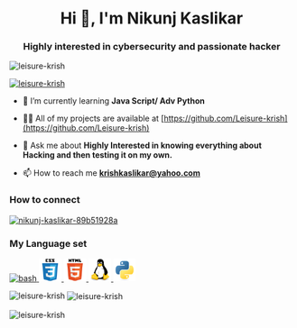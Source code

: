 <h1 align="center">Hi 👋, I'm Nikunj Kaslikar</h1>
<h3 align="center">Highly interested in cybersecurity and passionate hacker</h3>

<p align="left"> <img src="https://komarev.com/ghpvc/?username=leisure-krish&label=Profile%20views&color=0e75b6&style=flat" alt="leisure-krish" /> </p>

<p align="left"> <a href="https://github.com/ryo-ma/github-profile-trophy"><img src="https://github-profile-trophy.vercel.app/?username=leisure-krish" alt="leisure-krish" /></a> </p>

- 🌱 I’m currently learning **Java Script/ Adv Python**

- 👨‍💻 All of my projects are available at [https://github.com/Leisure-krish](https://github.com/Leisure-krish)

- 💬 Ask me about **Highly Interested in knowing everything about Hacking and then testing it on my own.**

- 📫 How to reach me **krishkaslikar@yahoo.com**

<h3 align="left">How to connect</h3>
<p align="left">
<a href="https://linkedin.com/in/nikunj-kaslikar-89b51928a" target="blank"><img align="center" src="https://raw.githubusercontent.com/rahuldkjain/github-profile-readme-generator/master/src/images/icons/Social/linked-in-alt.svg" alt="nikunj-kaslikar-89b51928a" height="30" width="40" /></a>
</p>

<h3 align="left">My Language set</h3>
<p align="left"> <a href="https://www.gnu.org/software/bash/" target="_blank" rel="noreferrer"> <img src="https://www.vectorlogo.zone/logos/gnu_bash/gnu_bash-icon.svg" alt="bash" width="40" height="40"/> </a> <a href="https://www.w3schools.com/css/" target="_blank" rel="noreferrer"> <img src="https://raw.githubusercontent.com/devicons/devicon/master/icons/css3/css3-original-wordmark.svg" alt="css3" width="40" height="40"/> </a> <a href="https://www.w3.org/html/" target="_blank" rel="noreferrer"> <img src="https://raw.githubusercontent.com/devicons/devicon/master/icons/html5/html5-original-wordmark.svg" alt="html5" width="40" height="40"/> </a> <a href="https://www.linux.org/" target="_blank" rel="noreferrer"> <img src="https://raw.githubusercontent.com/devicons/devicon/master/icons/linux/linux-original.svg" alt="linux" width="40" height="40"/> </a> <a href="https://www.python.org" target="_blank" rel="noreferrer"> <img src="https://raw.githubusercontent.com/devicons/devicon/master/icons/python/python-original.svg" alt="python" width="40" height="40"/> </a> </p>

<p><img align="left" src="https://github-readme-stats.vercel.app/api/top-langs?username=leisure-krish&show_icons=true&locale=en&layout=compact" alt="leisure-krish" /></p>

<p>&nbsp;<img align="center" src="https://github-readme-stats.vercel.app/api?username=leisure-krish&show_icons=true&locale=en" alt="leisure-krish" /></p>

<p><img align="center" src="https://github-readme-streak-stats.herokuapp.com/?user=leisure-krish&" alt="leisure-krish" /></p>
  

<!---
Leisure-krish/Leisure-krish is a ✨ special ✨ repository because its `README.md` (this file) appears on your GitHub profile.
You can click the Preview link to take a look at your changes.
--->
